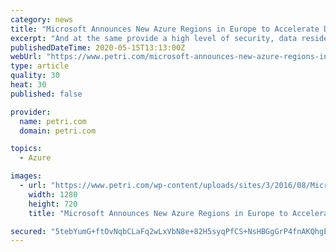```yaml
---
category: news
title: "Microsoft Announces New Azure Regions in Europe to Accelerate Digital Transformation"
excerpt: "And at the same provide a high level of security, data residency, and compliance. The new region will provide Polish businesses and organizations with Microsoft Azure, Microsoft 365, Dynamics 365, and Power Platform. A few days later on May 8 th, Microsoft announced a $1.5 billion five-year investment in Italy. The plan is dubbed Ambizione ..."
publishedDateTime: 2020-05-15T13:13:00Z
webUrl: "https://www.petri.com/microsoft-announces-new-azure-regions-in-europe-to-accelerate-digital-transformation"
type: article
quality: 30
heat: 30
published: false

provider:
  name: petri.com
  domain: petri.com

topics:
  - Azure

images:
  - url: "https://www.petri.com/wp-content/uploads/sites/3/2016/08/Microsoft-Azure-cloud-hero.png"
    width: 1280
    height: 720
    title: "Microsoft Announces New Azure Regions in Europe to Accelerate Digital Transformation"

secured: "5tebYumG+ftOvNqbCLaFq2wLxVbN8e+82H5syqPfCS+NsHBGgGrP4fnAKQhgEc/zwxxB9unUPYBain3VOYrPDvo/94Hv2QzNbR9DfxvxV+N6TSEcEmP7OCrFrhHd352xMQiVOaOLyCIBdUj0ZMAH6+0HbRj+SAVeNJ3QGSTfoE1Vc5RzcQRo9lEiwMw0t7Xoe5CL4k9PUEqQ7Ho3gn/4zhzzflI5syhY49PF3ZCEZAJQg+9LXr7ZpaDyxlKsF5eds2xEAwfbrQCiMP+TeP7oMGyG7P3mf3O20o9JgTVxErA+lxbNj6zotJ7gH4zuRGwGOj9+1cnjKxZfCsIr0WRVWTkXnbnXCnH/tdZejH0ys3z+jNsppJY233n7x+T0jK5NVdeC1BLvm041YUg5G4bsWy4yp7QMjp7gOK85wdL7OShotx7Bn4OrzFA9RHcksk5tI4S87rbZaioCPK1+2cLhy1giJr/gsHEQzrytMajtrZY=;/VQ5YKfH9wKLMeEu475RPA=="
---
```



